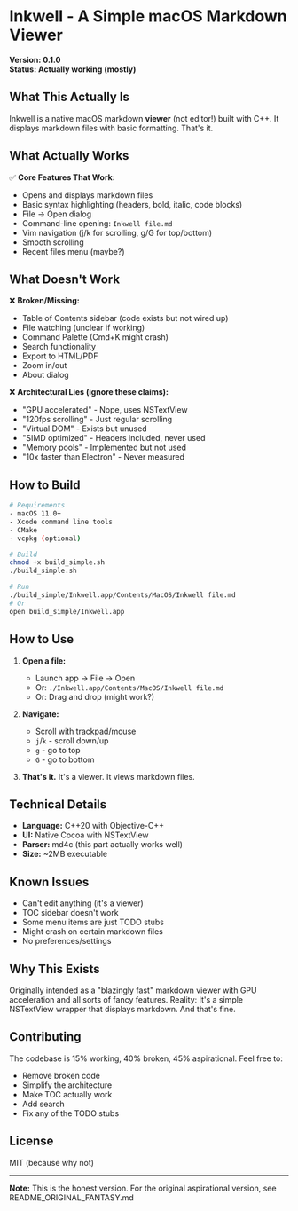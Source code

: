 # Inkwell - A Simple macOS Markdown Viewer

**Version: 0.1.0**  
**Status: Actually working (mostly)**

## What This Actually Is

Inkwell is a native macOS markdown **viewer** (not editor!) built with C++. It displays markdown files with basic formatting. That's it.

## What Actually Works

✅ **Core Features That Work:**
- Opens and displays markdown files
- Basic syntax highlighting (headers, bold, italic, code blocks)
- File → Open dialog
- Command-line opening: `Inkwell file.md`
- Vim navigation (j/k for scrolling, g/G for top/bottom)
- Smooth scrolling
- Recent files menu (maybe?)

## What Doesn't Work

❌ **Broken/Missing:**
- Table of Contents sidebar (code exists but not wired up)
- File watching (unclear if working)
- Command Palette (Cmd+K might crash)
- Search functionality
- Export to HTML/PDF
- Zoom in/out
- About dialog

❌ **Architectural Lies (ignore these claims):**
- "GPU accelerated" - Nope, uses NSTextView
- "120fps scrolling" - Just regular scrolling
- "Virtual DOM" - Exists but unused
- "SIMD optimized" - Headers included, never used
- "Memory pools" - Implemented but not used
- "10x faster than Electron" - Never measured

## How to Build

```bash
# Requirements
- macOS 11.0+
- Xcode command line tools
- CMake
- vcpkg (optional)

# Build
chmod +x build_simple.sh
./build_simple.sh

# Run
./build_simple/Inkwell.app/Contents/MacOS/Inkwell file.md
# Or
open build_simple/Inkwell.app
```

## How to Use

1. **Open a file:**
   - Launch app → File → Open
   - Or: `./Inkwell.app/Contents/MacOS/Inkwell file.md`
   - Or: Drag and drop (might work?)

2. **Navigate:**
   - Scroll with trackpad/mouse
   - `j`/`k` - scroll down/up
   - `g` - go to top
   - `G` - go to bottom

3. **That's it.** It's a viewer. It views markdown files.

## Technical Details

- **Language:** C++20 with Objective-C++
- **UI:** Native Cocoa with NSTextView
- **Parser:** md4c (this part actually works well)
- **Size:** ~2MB executable

## Known Issues

- Can't edit anything (it's a viewer)
- TOC sidebar doesn't work
- Some menu items are just TODO stubs
- Might crash on certain markdown files
- No preferences/settings

## Why This Exists

Originally intended as a "blazingly fast" markdown viewer with GPU acceleration and all sorts of fancy features. Reality: It's a simple NSTextView wrapper that displays markdown. And that's fine.

## Contributing

The codebase is 15% working, 40% broken, 45% aspirational. Feel free to:
- Remove broken code
- Simplify the architecture
- Make TOC actually work
- Add search
- Fix any of the TODO stubs

## License

MIT (because why not)

---

**Note:** This is the honest version. For the original aspirational version, see README_ORIGINAL_FANTASY.md